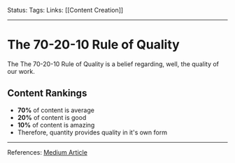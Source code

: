 Status:
Tags:
Links: [[Content Creation]]
___
# The 70-20-10 Rule of Quality
The The 70-20-10 Rule of Quality is a belief regarding, well, the quality of our work.
## Content Rankings
- **70%** of content is average
- **20%** of content is good
- **10%** of content is amazing
- Therefore, quantity provides quality in it's own form
___
References: [Medium Article](https://medium.com/swlh/the-double-70-20-10-rules-for-content-creation-ce3fe70bccdc)